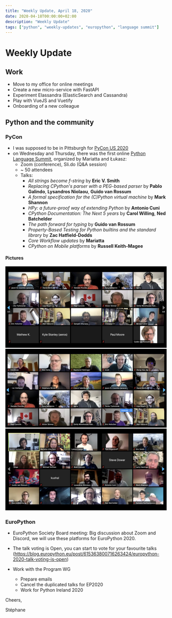 ```yaml
---
title: "Weekly Update, April 18, 2020"
date: 2020-04-18T00:00:00+02:00
description: "Weekly Update"
tags: ["python", "weekly-updates", "europython", "language summit"]
---
```


# Weekly Update 

## Work

* Move to my office for online meetings
* Create a new micro-service with FastAPI
* Experiment Elassandra (ElasticSearch and Cassandra)
* Play with VueJS and Vuetify
* Onboarding of a new colleague

## Python and the community

### PyCon
* I was supposed to be in Pittsburgh for [PyCon US 2020](https://www.pycon.us)
* on Wednesday and Thursday, there was the first online [Python Language Summit](https://us.pycon.org/2020/events/languagesummit/), organized by Mariatta and Łukasz:
  * Zoom (conference), Sli.do (Q&A session)
  * ~ 50 attendees
  * Talks:
    * *All strings become f-string* by **Eric V. Smith**
    * *Replacing CPython's parser with a PEG-based parser* by **Pablo Galindo**, **Lysandros Niolaou**, **Guido van Rossum**
    * *A formal specification for the (C)Python virtual machine* by **Mark Shannon**
    * *HPy: a future-proof way of extending Python* by **Antonio Cuni**
    * *CPython Documentation: The Next 5 years* by **Carol Willing**, **Ned Batchelder**
    * *The path forward for typing* by **Guido van Rossum**
    * *Property-Based Testing for Python builtins and the standard library* by **Zac Hatfield-Dodds**
    * *Core Workflow updates* by **Mariatta**
    * *CPython on Mobile platforms* by **Russell Keith-Magee**

#### Pictures

![](EV4CH0GXQAAE4Rr.jpeg)
![](EV4CHCfXQAA2Hp1.jpeg)
![](EV4CGXGWkAEKDVu.jpeg)

### EuroPython
* EuroPython Society Board meeting: Big discussion about Zoom and Discord, we will use these platforms for EuroPython 2020.
* The talk voting is Open, you can start to vote for your favourite talks (https://blog.europython.eu/post/615363800716263424/europython-2020-talk-voting-is-open)

* Work with the Program WG
    * Prepare emails
    * Cancel the duplicated talks for EP2020
    * Work for Python Ireland 2020

Cheers,

Stéphane
